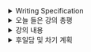 <details>
<summary>Writing Specification</summary>
<div markdown="1">

>Date : 22.02.09
>
>강좌 분류 : DL Basic
>
>>강좌 번호 : 7
>>
>>제목 : Sequential Models - RNN
>
>>강좌 번호 :  8
>>
>>제목 : Sequential Models - Transformer


</div>
</details>

<details>
<summary>오늘 들은 강의 총평</summary>
<div markdown="1">

Transformer.. 참 어려운 친구다.

그래도 강의를 수없이 되돌리며 듣고 이해해본 결과,

Q,K,V로 무엇을 나타내고 싶은건지 정도는 표현할 수 있을 것 같다.

또, 철학적인 관점에서의 Transformer의 구조를 먼저 조금 생각해보게 된다.

다만 논문을 제대로 보면 완벽할 것 같긴 하다만..

일단 오늘은 이해한 수준까지만 정리하는 걸로.


</div>
</details>

<details>
<summary>강의 내용</summary>
<div markdown="1">

<details>
<summary>Sequential Models - RNN</summary>
<div markdown="1">

시스템에 들어올 입력으로의 시계열 데이터는 length와 interval을 완벽히 예측할 수 없는 문제점이 있다.
> interval은 이산 시스템에서 sampling period를 조절하여 예측하긴 해도 결손이 생길 수도 있으니까

그래서 데이터의 length를 제한한 Autoregressive Model이 제안되었다.
> 대표적인 Autoregressive model로 Markov Model이 있다.(1차 자기회귀 모델)
> 
> Markov Decision Process를 따르는 가정(Markov Assumption)을 깔면,
> 
> 이전의 데이터와 현재 데이터만으로 모델링할 수 있고, 이는 매우 간결한 조건부 확률식 표현으로 나타난다.

데이터의 Length를 제한했다는 한계점을 극복하기 위해 Latent Autoregressive Model, RNN이 제안되었다.

> Latent는 이전의 모든 데이터를 요약한 어떤 특징이라고 생각하면 된다.

RNN 이야기는 이전에 지겹게 했으니 pass하고(IIR이 무엇인지 기억난다면 당신은 에이스다.)

LSTM(Long Short Term Memory)은 RNN의 Long-term dependencies에서 취약점을 극복하기 위해 제안되었다.

Forget / Input / Output gate라고 불리우는 것들과 Cell-State/Hidden State를 나누어 정보를 처리한다.

1. Forget Gate : 이전 스텝의 Cell state의 정보 혼합 비율을 현재 스텝의 Input과 이전 스텝의 Hidden state로 계산하여 조절하는 게이트.
   
2. Input Gate : 이전 스텝의 Cell state의 정보 혼합 비율을 현재 스텝의 Cell state candidate와 이전 스텝의 Hidden State로 계산하여 조절하는 게이트.
   
(Cell State candidate는 비슷한 수식으로 Hyperbolic Tangent로 계산되었음.)

3. Output Gate : 이전 스텝의 Hidden State와 Input으로 정보 혼합 비율을 계산하여 현재 스텝의 Cell State를 얼마나 보낼지 조절하는 게이트

GRU는 게이트를 Reset gate와 Update gate로 재편하여 구성하고 Cell state와 Hidden state를 합친 개념으로, 정보 혼합비율을 각각 조절하는 것이 아닌, bilinear intepolation 개념으로 조절하는 것.

</div>
</details>

<details>
<summary>Sequential Models - Transformer</summary>
<div markdown="1">

내가 생각하는 RNN과 Transformer의 차이점

RNN은 매번 들어오는 데이터와 이전의 latent를 활용해 현재 스텝에서의 출력을 계산한다.
> Transformer는 들어올 수 있는 모든 데이터를 Embedding하고, Embedding된 vector들의 Implicit/Explicit한 특징들을 type별로 뽑아 보관 후, Positional Encoding을 통해 Sequence를 구현
>> 마치, 우주(Universe Set, 전체 집합)에서 발생할 수 있는 모든 입력 값을 미리 보관해두고
>>> Embedding 과정이 이런 것임.
>>
>> 그 입력값들 간의 관계를 추론할 수 있거나 순서를 지각할 수 있는 다양한 feature들을 미리 생성하여
>>> Attention과 Attention의 Refinement로 정보가 사용됨(Query/Key, -> Value/Positional Encoding)
>>
>> 들어온 데이터의 Order와 Embedding된 Vector를 활용하여 파악한 우주 내 모든 입력에서 가장 관련있는 벡터를 반환함.

RNN 역시 학습 과정에서 일부 데이터에 대해서는 Embedding이 미리 필요하고, Embedding되지 않은 값에 대해서는 출력이 정확할 것이라고 장담하진 못하지만,

Transformer는 애시당초 Embedding된 입력이 아니면 해석할 수 없는 구조를 가진다.
(학습 과정에서 입력되지 않은 Embedding된 Vector를 위한 공간을 더 늘려줄 수는 있겠지만, 이게 잘 학습되지는 않을 것임.)

Attention에서 핵심 요소를 담당하는 4개는 나는 이렇게 생각한다.

1. Query : Embedding된 Vector의 Implicit한 Feature

2. Key : Embedding된 Vector와 자기자신을 포함한 다른 Vector간의 관계를 나타내는 Explicit한 Feature

3. Value : Embedding된 Vector의 Attention을 경유했을 때의 자기자신을 포함한 다른 Vector간의 관계를 나타내는 Explicit한 Feature

4. Positional Encoding : Query, Key, Value로 계산된 각 Embedding된 Vector간의 관계성에 Sequence 관계를 추가해주는 Feature

나머지도 정리해두었는데, 이건 논문을 읽고 보정할 계획이다.

~~이 위도 바뀔수도 있다.~~

</div>
</details>


</div>
</details>

<details>
<summary>후일담 및 차기 계획</summary>
<div markdown="1">

Transforemr.. 감은 잡히는데 완벽하지 않다.

어차피 다음 논문 스터디가 Transformer이다보니

논문과 같이 읽으면서 정리할 계획이다.

어제 Generative Model을 공부했어야했지만, 못했기때문에 오늘 해야한다.

차기 계획

1. 9~10강 듣기
   
2. ViT / AAE 논문 읽기
   
3. Attention 논문 읽기(여유시간에)

</div>
</details>

